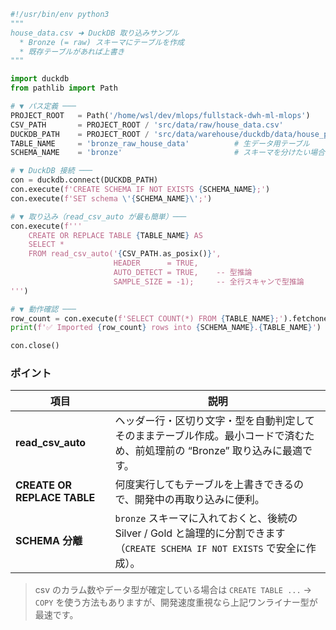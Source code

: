 ```python
#!/usr/bin/env python3
"""
house_data.csv ➜ DuckDB 取り込みサンプル
  * Bronze (= raw) スキーマにテーブルを作成
  * 既存テーブルがあれば上書き
"""

import duckdb
from pathlib import Path

# ▼ パス定義 ───
PROJECT_ROOT   = Path('/home/wsl/dev/mlops/fullstack-dwh-ml-mlops')
CSV_PATH       = PROJECT_ROOT / 'src/data/raw/house_data.csv'
DUCKDB_PATH    = PROJECT_ROOT / 'src/data/warehouse/duckdb/data/house_price.duckdb'
TABLE_NAME     = 'bronze_raw_house_data'          # 生データ用テーブル
SCHEMA_NAME    = 'bronze'                         # スキーマを分けたい場合

# ▼ DuckDB 接続 ───
con = duckdb.connect(DUCKDB_PATH)
con.execute(f'CREATE SCHEMA IF NOT EXISTS {SCHEMA_NAME};')
con.execute(f'SET schema \'{SCHEMA_NAME}\';')

# ▼ 取り込み（read_csv_auto が最も簡単）───
con.execute(f'''
    CREATE OR REPLACE TABLE {TABLE_NAME} AS
    SELECT *
    FROM read_csv_auto('{CSV_PATH.as_posix()}', 
                       HEADER      = TRUE,
                       AUTO_DETECT = TRUE,    -- 型推論
                       SAMPLE_SIZE = -1);     -- 全行スキャンで型推論
''')

# ▼ 動作確認 ───
row_count = con.execute(f'SELECT COUNT(*) FROM {TABLE_NAME};').fetchone()[0]
print(f'✅ Imported {row_count} rows into {SCHEMA_NAME}.{TABLE_NAME}')

con.close()
```

### ポイント

| 項目                          | 説明                                                                                        |
| --------------------------- | ----------------------------------------------------------------------------------------- |
| **read\_csv\_auto**         | ヘッダー行・区切り文字・型を自動判定してそのままテーブル作成。最小コードで済むため、前処理前の “Bronze” 取り込みに最適です。                       |
| **CREATE OR REPLACE TABLE** | 何度実行してもテーブルを上書きできるので、開発中の再取り込みに便利。                                                        |
| **SCHEMA 分離**               | `bronze` スキーマに入れておくと、後続の Silver / Gold と論理的に分割できます（`CREATE SCHEMA IF NOT EXISTS` で安全に作成）。 |

> csv のカラム数やデータ型が確定している場合は `CREATE TABLE ...` → `COPY` を使う方法もありますが、開発速度重視なら上記ワンライナー型が最速です。
